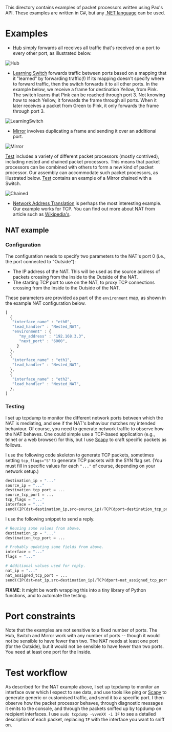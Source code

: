 This directory contains examples of packet processors written using Pax's API.
These examples are written in C#, but any [.NET language](https://en.wikipedia.org/wiki/List_of_CLI_languages) can be used.

# Examples
* [Hub](Hub.cs) simply forwards all receives all traffic that's received on a port to every other port, as illustrated below.

![Hub](http://www.cl.cam.ac.uk/~ns441/pax/hub.png)

* [Learning Switch](LearningSwitch.cs) forwards traffic between ports based on a mapping that it "learned" by forwarding traffic(!) If its mapping doesn't specify where to forward traffic, then the switch forwards it to all other ports. In the example below, we receive a frame for destination Yellow, from Pink. The switch learns that Pink can be reached through port 3. Not knowing how to reach Yellow, it forwards the frame through all ports. When it later receives a packet from Green to Pink, it only forwards the frame through port 3.

![LearningSwitch](http://www.cl.cam.ac.uk/~ns441/pax/learningswitch.png)

* [Mirror](Mirror.cs) involves duplicating a frame and sending it over an additional port.

![Mirror](http://www.cl.cam.ac.uk/~ns441/pax/mirror.png)

[Test](Test.cs) includes a variety of different packet processors (mostly contrived), including nested and chained packet processors. This means that packet processors can be combined with others to form a new kind of packet processor. Our assembly can accommodate such packet processors, as illustrated below. [Test](Test.cs) contains an example of a Mirror chained with a Switch.

![Chained](http://www.cl.cam.ac.uk/~ns441/pax/chained.png)

* [Network Address Translation](NAT.cs) is perhaps the most interesting example. Our example works for TCP. You can find out more about NAT from article such as [Wikipedia's](https://en.wikipedia.org/wiki/Network_Address_Translation).

## NAT example

### Configuration
The configuration needs to specify two parameters to the NAT's port 0 (i.e., the port connected to "Outside"):

* The IP address of the NAT. This will be used as the source address of packets crossing from the Inside to the Outside of the NAT.
* The starting TCP port to use on the NAT, to proxy TCP connections crossing from the Inside to the Outside of the NAT.

These parameters are provided as part of the `environment` map, as shown in the example NAT configuration below.

```javascript
[
  {
   "interface_name" : "eth0",
   "lead_handler" : "Nested_NAT",
   "environment" : {
      "my_address" : "192.168.3.3",
      "next_port" : "6000",
     }
  },
  {
   "interface_name" : "eth1",
   "lead_handler" : "Nested_NAT",
  },
  {
   "interface_name" : "eth2",
   "lead_handler" : "Nested_NAT",
  },
]
```

### Testing
I set up tcpdump to monitor the different network ports between which the NAT
is mediating, and see if the NAT's behaviour matches my intended behaviour.  Of
course, you need to generate network traffic to observe how the NAT behaves.
One could simple use a TCP-based application (e.g., telnet or a web browser) for
this, but I use [Scapy](https://en.wikipedia.org/wiki/Scapy) to craft specific packets as follows.

I use the following code skeleton to generate TCP packets, sometimes setting
`tcp_flags="S"` to generate TCP packets with the SYN flag set.  (You must fill
in specific values for each `"..."` of course, depending on your network
setup.)

```python
destination_ip = "..."
source_ip = "..."
destination_tcp_port = ...
source_tcp_port = ...
tcp_flags = "..."
interface = "..."
send((IP(dst=destination_ip,src=source_ip)/TCP(dport=destination_tcp_port,sport=source_tcp_port,flags=tcp_flags)/"Pax"),iface=interface)
```

I use the following snippet to send a reply.

```python
# Reusing some values from above.
destination_ip = "..."
destination_tcp_port = ...

# Probably updating some fields from above.
interface = "..."
flags = "..."

# Additional values used for reply.
nat_ip = "..."
nat_assigned_tcp_port = ...
send((IP(dst=nat_ip,src=destination_ip)/TCP(dport=nat_assigned_tcp_port,sport=destination_tcp_port,flags=tcp_flags)/"Reply"),iface=interface)
```

**FIXME**: It might be worth wrapping this into a tiny library of Python functions, and to automate the testing.

# Port constraints
Note that the examples are not sensitive to a fixed number of ports.
The Hub, Switch and Mirror work with any number of ports -- though it would not be sensible to have fewer than two.
The NAT needs at least one port (for the Outside), but it would not be sensible to have fewer than two ports.
You need at least one port for the Inside.

# Test workflow
As described for the NAT example above,
I set up tcpdump to monitor an interface over which I expect to see data, and
use tools like ping or [Scapy](https://en.wikipedia.org/wiki/Scapy) to generate generic or customised traffic, and
send it to a specific port. I then observe how the packet processor behaves,
through diagnostic messages it emits to the console, and through the packets
sniffed up by tcpdump on recipient interfaces.
I use `sudo tcpdump -vvvnXX -i IF` to see a detailed description of each packet,
replacing `IF` with the interface you want to sniff on.
